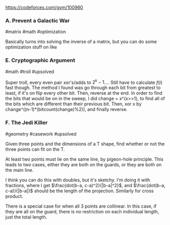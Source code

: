 https://codeforces.com/gym/100960

### A. Prevent a Galactic War

#matrix #math #optimization

Basically turns into solving the inverse of a matrix, but you can do some optimization stuff on like

### E. Cryptographic Argument

#math #troll #upsolved 

Super troll, every even pair xor's/adds to $2^k-1$.... Still have to calculate $f(i)$ fast though. The method I found was go through each bit from greatest to least, if it's on flip every other bit. Then, reverse at the end. In order to find the bits that would be on in the sweep, I did change = x^(x>>1), to find all of the bits which are different than their previous bit. Then, xor x by change^((n-1)\*(bitcount(change)%2)), and finally reverse.

### F. The Jedi Killer

#geometry #casework #upsolved

Given three points and the dimensions of a T shape, find whether or not the three points can fit on the T.

At least two points must lie on the same line, by pigeon-hole principle. This leads to two cases, either they are both on the guards, or they are both on the main line.

I think you can do this with doubles, but it's sketchy. I'm doing it with fractions, where I get $\frac{dot(b-a, c-a)^2}{|b-a|^2}$, and $\frac{dot(b-a, c-a)}{|b-a|}$ should be the length of the projection. Similarly for cross product.

There is a special case for when all 3 points are collinear. In this case, if they are all on the guard, there is no restriction on each individual length, just the total length.